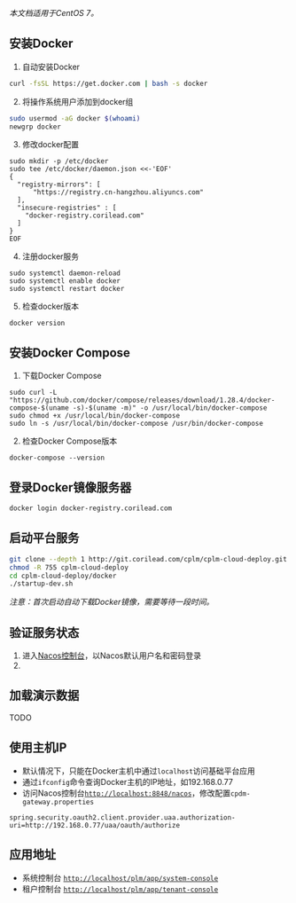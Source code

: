 *本文档适用于CentOS 7。*
## 安装Docker
1. 自动安装Docker
```sh
curl -fsSL https://get.docker.com | bash -s docker
```
2. 将操作系统用户添加到docker组
```sh
sudo usermod -aG docker $(whoami)
newgrp docker
```
3. 修改docker配置
```
sudo mkdir -p /etc/docker
sudo tee /etc/docker/daemon.json <<-'EOF'
{
  "registry-mirrors": [
      "https://registry.cn-hangzhou.aliyuncs.com"
  ],
  "insecure-registries" : [
    "docker-registry.corilead.com"
  ]
}
EOF
```
4. 注册docker服务
```
sudo systemctl daemon-reload
sudo systemctl enable docker
sudo systemctl restart docker
```
5. 检查docker版本
```
docker version
```

## 安装Docker Compose
1. 下载Docker Compose
```
sudo curl -L "https://github.com/docker/compose/releases/download/1.28.4/docker-compose-$(uname -s)-$(uname -m)" -o /usr/local/bin/docker-compose
sudo chmod +x /usr/local/bin/docker-compose
sudo ln -s /usr/local/bin/docker-compose /usr/bin/docker-compose
```
2. 检查Docker Compose版本
```
docker-compose --version
```

## 登录Docker镜像服务器
```sh
docker login docker-registry.corilead.com
```

## 启动平台服务
```sh
git clone --depth 1 http://git.corilead.com/cplm/cplm-cloud-deploy.git
chmod -R 755 cplm-cloud-deploy
cd cplm-cloud-deploy/docker
./startup-dev.sh
```
*注意：首次启动自动下载Docker镜像，需要等待一段时间。*

## 验证服务状态
1. 进入[Nacos控制台](http://localhost:8848/nacos)，以Nacos默认用户名和密码登录
2. 

## 加载演示数据
TODO

## 使用主机IP
* 默认情况下，只能在Docker主机中通过`localhost`访问基础平台应用
* 通过`ifconfig`命令查询Docker主机的IP地址，如192.168.0.77
* 访问Nacos控制台[`http://localhost:8848/nacos`](http://localhost:8848/nacos)，修改配置`cpdm-gateway.properties`
```
spring.security.oauth2.client.provider.uaa.authorization-uri=http://192.168.0.77/uaa/oauth/authorize
```

## 应用地址
* 系统控制台 [`http://localhost/plm/app/system-console`](http://localhost/plm/app/system-console)
* 租户控制台 [`http://localhost/plm/app/tenant-console`](http://localhost/plm/app/tenant-console)

